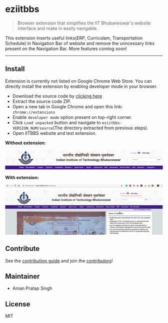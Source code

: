 # eziitbbs

> Browser extension that simplifies the IIT Bhubaneswar's website interface and make in easily navigable.

This extension inserts useful links(ERP, Curriculam, Transportation Schedule) in Navigation Bar of website and remove the unncessary links present on the Navigation Bar. More features coming soon!

---

## Install
Extension is currently not listed on Google Chrome Web Store. You can directly install the extension by enabling developer mode in your browser.

- Download the source code by [clicking here](https://github.com/apsknight/eziitbbs/archive/1.0.0.zip)
- Extract the source code ZIP.
- Open a new tab in Google Chrome and open this link: `chrome://extensions`
- Enable `developer mode` option present on top-right corner.
- Click `Load unpacked` button and navigate to `eziitbbs-VERSION_NUM/source`(The directory extracted from previous steps).
- Open IITBBS website and test extension. 

<table>
<tr>
<b>Without extension:</b>

![Extension disabled](media/noneziitbbs.png "Without extension")
</tr>

<tr>
<b>With extension:</b>

![Extension enabled](media/eziitbbs.gif "With extension")
</tr>


## Contribute

See the [contribution guide](contributing.md) and join the [contributors](https://github.com/sindresorhus/refined-github/graphs/contributors)!

## Maintainer
- Aman Pratap Singh


## License

MIT